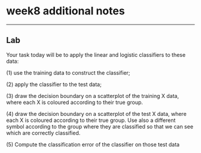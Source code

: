 # week8 additional notes


---
## Lab
Your task today will be to apply the linear and logistic classifiers to these data:

(1) use the training data to construct the classifier;

(2) apply the classifier to the test data;

(3) draw the decision boundary on a scatterplot of the training X data, where each X is coloured according to their true group.

(4) draw the decision boundary on a scatterplot of the test X data, where each X is coloured according to their true group. Use also a different symbol according to the group where they are classified so that we can see which are correctly classified.

(5) Compute the classification error of the classifier on those test data
